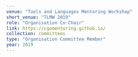 ```yaml
---
venue: "Tools and Languages Mentoring Workshop"
short_venue: "TLMW 2019"
role: "Organisation Co-Chair"
link: https://cgomentoring.github.io/
collection: committees
type: "Organisation Committee Member"
year: 2019
---
```

